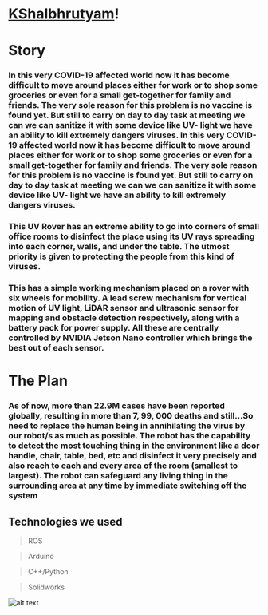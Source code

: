 #  [ KShalbhrutyam](https://www.hackster.io/robomechtech/kshalbhrutyam-af9676)!


# Story
### In this very COVID-19 affected world now it has become difficult to move around places either for work or to shop some groceries or even for a small get-together for family and friends. The very sole reason for this problem is no vaccine is found yet. But still to carry on day to day task at meeting we can we can sanitize it with some device like UV- light we have an ability to kill extremely dangers viruses. In this very COVID-19 affected world now it has become difficult to move around places either for work or to shop some groceries or even for a small get-together for family and friends. The very sole reason for this problem is no vaccine is found yet. But still to carry on day to day task at meeting we can we can sanitize it with some device like UV- light we have an ability to kill extremely dangers viruses.

### This UV Rover has an extreme ability to go into corners of small office rooms to disinfect the place using its UV rays spreading into each corner, walls, and under the table. The utmost priority is given to protecting the people from this kind of viruses.

### This has a simple working mechanism placed on a rover with six wheels for mobility. A lead screw mechanism for vertical motion of UV light, LiDAR sensor and ultrasonic sensor for mapping and obstacle detection respectively, along with a battery pack for power supply. All these are centrally controlled by NVIDIA Jetson Nano controller which brings the best out of each sensor.

# The Plan
### As of now, more than 22.9M cases have been reported globally, resulting in more than 7, 99, 000 deaths and still…So need to replace the human being in annihilating the virus by our robot/s as much as possible. The robot has the capability to detect the most touching thing in the environment like a door handle, chair, table, bed, etc and disinfect it very precisely and also reach to each and every area of the room (smallest to largest). The robot can safeguard any living thing in the surrounding area at any time by immediate switching off the system

##  Technologies we used

>ROS

>Arduino

>C++/Python 

>Solidworks


![alt text](https://hackster.imgix.net/uploads/attachments/1183043/_8dQYQK1ytW.blob?auto=compress%2Cformat&w=900&h=675&fit=min)